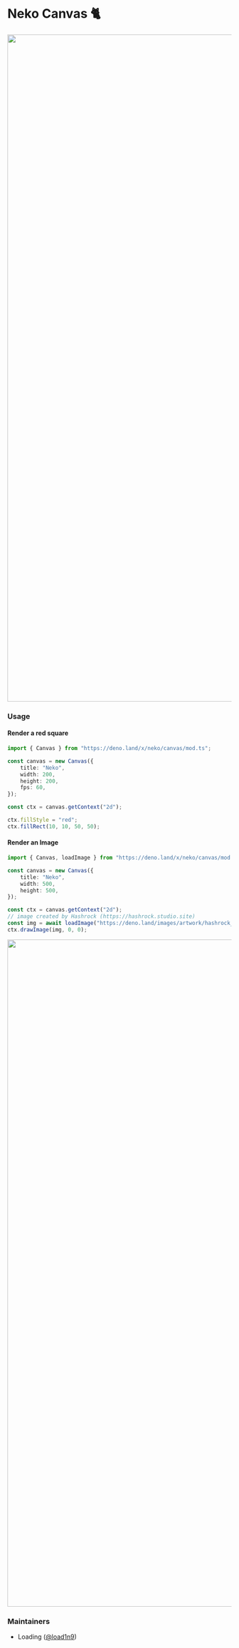 # Neko Canvas 🐈

<img src="https://raw.githubusercontent.com/load1n9/neko/master/assets/tetris.png" width="1500rem" />

### Usage

####  Render a red square
```typescript
import { Canvas } from "https://deno.land/x/neko/canvas/mod.ts";

const canvas = new Canvas({
    title: "Neko",
    width: 200,
    height: 200,
    fps: 60,
});

const ctx = canvas.getContext("2d");

ctx.fillStyle = "red";
ctx.fillRect(10, 10, 50, 50);
```
#### Render an Image
```typescript
import { Canvas, loadImage } from "https://deno.land/x/neko/canvas/mod.ts";

const canvas = new Canvas({
    title: "Neko",
    width: 500,
    height: 500,
});

const ctx = canvas.getContext("2d");
// image created by Hashrock (https://hashrock.studio.site)
const img = await loadImage("https://deno.land/images/artwork/hashrock_simple.png");
ctx.drawImage(img, 0, 0);
```
<img src="https://raw.githubusercontent.com/load1n9/neko/master/assets/image.png" width="1500rem" />

### Maintainers
- Loading ([@load1n9](https://github.com/load1n9))

